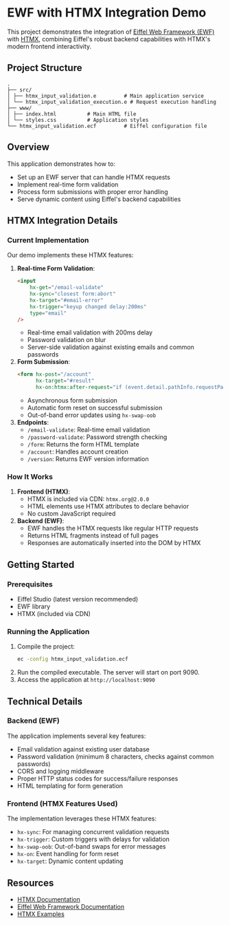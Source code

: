 # EWF with HTMX Integration Demo
This project demonstrates the integration of [Eiffel Web Framework (EWF)](https://github.com/EiffelWebFramework/EWF) with [HTMX](https://htmx.org/), combining Eiffel's robust backend capabilities with HTMX's modern frontend interactivity.
## Project Structure 
```
.
├── src/
│ ├── htmx_input_validation.e         # Main application service
│ └── htmx_input_validation_execution.e # Request execution handling
├── www/
│ ├── index.html          # Main HTML file
│ └── styles.css          # Application styles
└── htmx_input_validation.ecf         # Eiffel configuration file
```
## Overview
This application demonstrates how to:
- Set up an EWF server that can handle HTMX requests
- Implement real-time form validation
- Process form submissions with proper error handling
- Serve dynamic content using Eiffel's backend capabilities
## HTMX Integration Details
### Current Implementation
Our demo implements these HTMX features:
1. **Real-time Form Validation**:
   ```html
   <input
       hx-get="/email-validate"
       hx-sync="closest form:abort"
       hx-target="#email-error"
       hx-trigger="keyup changed delay:200ms"
       type="email"
   />
   ```
   - Real-time email validation with 200ms delay
   - Password validation on blur
   - Server-side validation against existing emails and common passwords
2. **Form Submission**:
   ```html
   <form hx-post="/account" 
         hx-target="#result" 
         hx-on:htmx:after-request="if (event.detail.pathInfo.requestPath === '/account' && event.detail.successful) this.reset()">
   ```
   - Asynchronous form submission
   - Automatic form reset on successful submission
   - Out-of-band error updates using `hx-swap-oob`
3. **Endpoints**:
   - `/email-validate`: Real-time email validation
   - `/password-validate`: Password strength checking
   - `/form`: Returns the form HTML template
   - `/account`: Handles account creation
   - `/version`: Returns EWF version information
### How It Works
1. **Frontend (HTMX)**:
   - HTMX is included via CDN: `htmx.org@2.0.0`
   - HTML elements use HTMX attributes to declare behavior
   - No custom JavaScript required
2. **Backend (EWF)**:
   - EWF handles the HTMX requests like regular HTTP requests
   - Returns HTML fragments instead of full pages
   - Responses are automatically inserted into the DOM by HTMX
## Getting Started
### Prerequisites
- Eiffel Studio (latest version recommended)
- EWF library
- HTMX (included via CDN)
### Running the Application
1. Compile the project:
   ```bash
   ec -config htmx_input_validation.ecf
   ```
2. Run the compiled executable. The server will start on port 9090.
3. Access the application at `http://localhost:9090`
## Technical Details
### Backend (EWF)
The application implements several key features:
- Email validation against existing user database
- Password validation (minimum 8 characters, checks against common passwords)
- CORS and logging middleware
- Proper HTTP status codes for success/failure responses
- HTML templating for form generation
### Frontend (HTMX Features Used)
The implementation leverages these HTMX features:
- `hx-sync`: For managing concurrent validation requests
- `hx-trigger`: Custom triggers with delays for validation
- `hx-swap-oob`: Out-of-band swaps for error messages
- `hx-on`: Event handling for form reset
- `hx-target`: Dynamic content updating
## Resources
- [HTMX Documentation](https://htmx.org/documentation/)
- [Eiffel Web Framework Documentation](https://github.com/EiffelWebFramework/EWF)
- [HTMX Examples](https://htmx.org/examples/)
